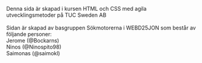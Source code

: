 Denna sida är skapad i kursen HTML och CSS med agila utvecklingsmetoder på TUC Sweden AB <br>
<br>
Sidan är skapad av basgruppen Sökmotorerna i WEBD25JON som består av följande personer: <br>
Jerome (@Bockarns)<br>
Ninos (@Ninospito98)<br>
Saimonas (@saimokl)
